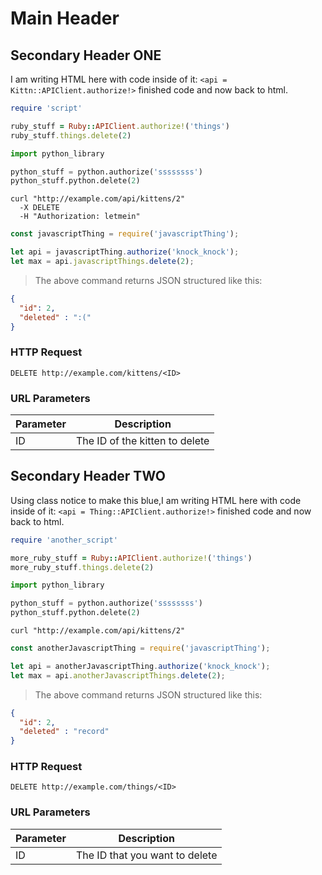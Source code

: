 # Main Header
<!-- this denotes the main tab navigation on the left side of web page -->
## Secondary Header ONE
<!-- This denotes first layer under the main header on the left side of the web page -->
<aside class="success">I am writing HTML here with code inside of it: <code>&lt;api = Kittn::APIClient.authorize!&gt;</code> finished code and now back to html.</aside>

```ruby
require 'script'

ruby_stuff = Ruby::APIClient.authorize!('things')
ruby_stuff.things.delete(2)
```

```python
import python_library

python_stuff = python.authorize('ssssssss')
python_stuff.python.delete(2)
```

```shell
curl "http://example.com/api/kittens/2"
  -X DELETE
  -H "Authorization: letmein"
```

```javascript
const javascriptThing = require('javascriptThing');

let api = javascriptThing.authorize('knock_knock');
let max = api.javascriptThings.delete(2);
```

> The above command returns JSON structured like this:

```json
{
  "id": 2,
  "deleted" : ":("
}
```
### HTTP Request

`DELETE http://example.com/kittens/<ID>`

### URL Parameters

Parameter | Description
--------- | -----------
ID | The ID of the kitten to delete

## Secondary Header TWO
<!-- This denotes first layer under the main header on the left side of the web page -->
<aside class="notice">Using class notice to make this blue,I am writing HTML here with code inside of it: <code>&lt;api = Thing::APIClient.authorize!&gt;</code> finished code and now back to html.</aside>

```ruby
require 'another_script'

more_ruby_stuff = Ruby::APIClient.authorize!('things')
more_ruby_stuff.things.delete(2)
```

```python
import python_library

python_stuff = python.authorize('ssssssss')
python_stuff.python.delete(2)
```

```shell
curl "http://example.com/api/kittens/2"
```

```javascript
const anotherJavascriptThing = require('javascriptThing');

let api = anotherJavascriptThing.authorize('knock_knock');
let max = api.anotherJavascriptThings.delete(2);
```

> The above command returns JSON structured like this:

```json
{
  "id": 2,
  "deleted" : "record"
}
```
### HTTP Request

`DELETE http://example.com/things/<ID>`

### URL Parameters

Parameter | Description
--------- | -----------
ID | The ID that you want to delete